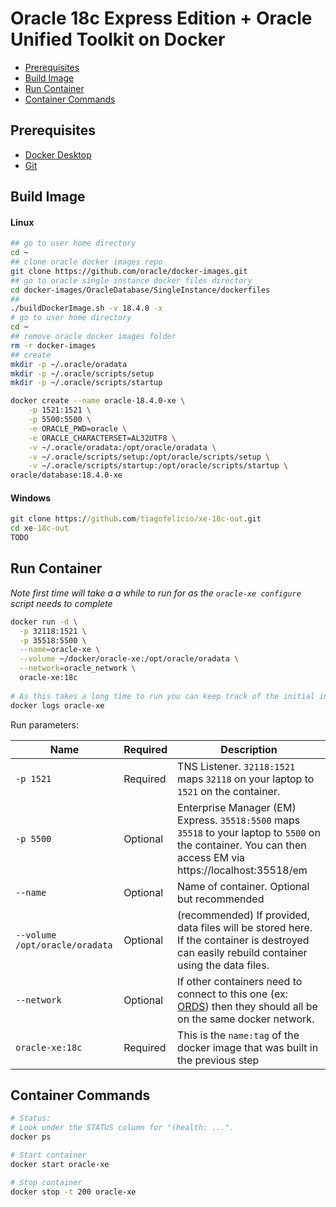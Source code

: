 # Oracle 18c Express Edition + Oracle Unified Toolkit on Docker

<!-- TOC depthFrom:2 -->

- [Prerequisites](#prerequisites)
- [Build Image](#build-image)
- [Run Container](#run-container)
- [Container Commands](#container-commands)

<!-- /TOC -->

## Prerequisites

- [Docker Desktop](https://www.docker.com/products/docker-desktop)
- [Git](https://git-scm.com/downloads)

## Build Image

#### Linux
```bash
## go to user home directory
cd ~
## clone oracle docker images repo
git clone https://github.com/oracle/docker-images.git
## go to oracle single instance docker files directory
cd docker-images/OracleDatabase/SingleInstance/dockerfiles
## 
./buildDockerImage.sh -v 18.4.0 -x
# go to user home directory
cd ~
## remove oracle docker images folder
rm -r docker-images
## create 
mkdir -p ~/.oracle/oradata
mkdir -p ~/.oracle/scripts/setup
mkdir -p ~/.oracle/scripts/startup

docker create --name oracle-18.4.0-xe \
    -p 1521:1521 \
    -p 5500:5500 \
    -e ORACLE_PWD=oracle \
    -e ORACLE_CHARACTERSET=AL32UTF8 \
    -v ~/.oracle/oradata:/opt/oracle/oradata \
    -v ~/.oracle/scripts/setup:/opt/oracle/scripts/setup \
    -v ~/.oracle/scripts/startup:/opt/oracle/scripts/startup \
oracle/database:18.4.0-xe
```

#### Windows
```bat
git clone https://github.com/tiagofelicio/xe-18c-out.git
cd xe-18c-out
TODO
```

## Run Container

_Note first time will take a a while to run for as the `oracle-xe configure` script needs to complete_

```bash
docker run -d \
  -p 32118:1521 \
  -p 35518:5500 \
  --name=oracle-xe \
  --volume ~/docker/oracle-xe:/opt/oracle/oradata \
  --network=oracle_network \
  oracle-xe:18c
  
# As this takes a long time to run you can keep track of the initial installation by running:
docker logs oracle-xe
```

Run parameters:

Name | Required | Description 
--- | --- | ---
`-p 1521`| Required | TNS Listener. `32118:1521` maps `32118` on your laptop to `1521` on the container.
`-p 5500`| Optional | Enterprise Manager (EM) Express. `35518:5500` maps `35518` to your laptop to `5500` on the container. You can then access EM via https://localhost:35518/em 
`--name` | Optional | Name of container. Optional but recommended
`--volume /opt/oracle/oradata` | Optional | (recommended) If provided, data files will be stored here. If the container is destroyed can easily rebuild container using the data files.
`--network` | Optional | If other containers need to connect to this one (ex: [ORDS](https://github.com/martindsouza/docker-ords)) then they should all be on the same docker network.
`oracle-xe:18c` | Required | This is the `name:tag` of the docker image that was built in the previous step

## Container Commands

```bash
# Status:
# Look under the STATUS column for "(health: ...".
docker ps

# Start container
docker start oracle-xe

# Stop container
docker stop -t 200 oracle-xe
```

